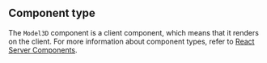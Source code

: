 ## Component type

The `Model3D` component is a client component, which means that it renders on the client. For more information about component types, refer to [React Server Components](/api/hydrogen/framework/react-server-components).
